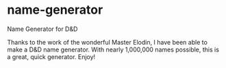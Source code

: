 # name-generator
Name Generator for D&amp;D

Thanks to the work of the wonderful Master Elodin, I have been able to make a D&D name generator. With nearly 1,000,000 names possible, this is a great, quick generator. Enjoy!
